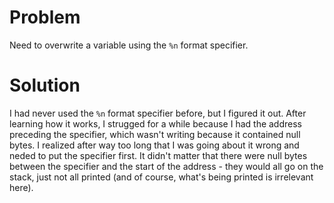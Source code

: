 # Problem

Need to overwrite a variable using the `%n` format specifier.

# Solution

I had never used the `%n` format specifier before, but I figured it out. After
learning how it works, I strugged for a while because I had the address
preceding the specifier, which wasn't writing because it contained null bytes. I
realized after way too long that I was going about it wrong and neded to put the
specifier first. It didn't matter that there were null bytes between the
specifier and the start of the address - they would all go on the stack, just
not all printed (and of course, what's being printed is irrelevant here).
